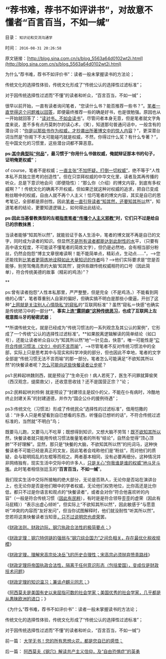# “荐书难，荐书不如评讲书”，对故意不懂者“百言百当，不如一缄”

目录： `知识论和交流沟通学` 

时间： `2016-08-31 20:26:58` 

原文链接：[http://blog.sina.com.cn/s/blog_5563a64d0102wt2i.html](http://blog.sina.com.cn/s/blog_5563a64d0102wt2i.html)

为什么“荐书难，荐书不如评价书”：读者一般未掌握读书的方法论；

传统文化的选择性体验，传统文化形成了“传统公认的选择性过滤标准”；

对于因传统选择性过滤而“不懂”的读者和听众，“百言百当，不如一缄”；

很早以前开始，一直有读者询问笔者，“您读什么书？能否推荐一些书？”。[笔者一直觉得这个问题难以回答](../../../2008/6/6/真理源自观察、思考、实践；而不是对权威的追随.md)，即便最终推荐一些的确是好书，也是很勉强。原因也从一开始就回答了：“[读对书，不如会读书](../../../2009/5/24/大学无书：读对书，不如会读书.md)”。尽管问者本身无意，但是笔者就文字角度来说，差不多有点丹莫刺尔的读心术，（笑），知道那句普通问话中，一般含有的潜台词：“[你是以那些书作为权威，才抄袭出所著博文中的惊人内容](../../../2009/5/24/大学无书：读对书，不如会读书.md)？”，更深潜台词当然是“你阁下不太可能碰巧就是权威，不然，你得过什么奖？有什么专著？”，在中国文化的习惯里，这些潜台词都不算恶意。

**ps:[其中典型叫“何品](../../../2014/4/9/“装逼”遵循某种“权威，决议”的左棍.md)”，最习惯于“你用什么书做权威，俺就辩证那本书的句子，证明俺更权威”**；

of course，笔者不是权威；[一直主张“不加怀疑，打倒一切权威”](../../../2013/10/19/在所有命题被讨论前，都要首先重温科学的世界观.md)，绝不等于“人性本私不具独立思考的创造性”。但在只崇拜权威的中华文化里，读者及其再传播的听众，总是下意识地会问（即便隐性）：“那么你（介绍）的博文内容，到底有多权威啊？”！传统文化的确离不开权威，但如果迁就这种对权威的追求，把自已变成粉丝眼中的权威，自由人就不再个人主义！恰巧笔者的博文内容，其实是自已的思考笔记，全部都是原创性。因此[笔者一直引导读者“知其然，还要知其所以](../../../2014/1/14/“说其然，更要说其所以然”是社会科学的扫盲.md)然”，知道笔者的结论，更要知道逻辑上，如何得出此结论。

**ps:因此当基督教类型的左棍[指责笔者“传播个人主义邪教”](../../../2010/1/11/自由信念有机会成为邪教吗.md)时，它们只不过是给自已的宗教抹黑**；

当读者能够“知其所以然”，就能验证于各人生活中，笔者的博文就不再是自已的文字，同时成为读者的知识。但显然[不是所有读者都能达到此耐性的水](../../../2013/6/1/实体社会学“知其所以然”的三条主线.md)平，（只要有高中语文程度，不可能读不懂笔者的简炼文字），但仍是必然地，会有相当部分粉丝，仍然会抱怨“博主文章很难读啊！能不能简单点，精彩点，生动点……”，——>您还能找到[比笔者更简炼地诠释如此大量知识的作者](../../../2010/3/7/米塞斯是科学陈述不杂繁冗的文学典范.md)吗？——>他们实际要求是“您是否能够，别劳驾俺高贵的大脑‘知其然’，提供些跟传统权威相符的口号（因此简单），符合传统美德的故事（精彩的鸡汤）”？

**

ps:曾有读者抱怨“人性本私那里，严严整整，但是完全（不是鸡汤，）不能看到网络的心情”，笔者尊重别人自家的偏好，但确实搞不明白是那些小傻逼，开创了这种“[上网就是关注别人心情隐私”的窥私](../../../2010/2/10/邪恶也许只是一种病！有病！.md)的“互联网标准”？虽然“窥私＝快感”也确实是传统陋习中的一部分**。**事实上[连“露阴癖”这种传统恶习](http://blog.sina.com.cn/s/blog_cc521dde0102vnlc.html)，也成了互联网上左棍意图斗牙的秘密武器**；

**所谓传统文化，就是已经成为“传统习惯法的一系列观念及其公认的案例”，它形成了一个传统“公认的选择性过滤标准“。**如果脱离逻辑解读的简单结论（如口号），还能让读者听众自以为“知其所以然”地“一针见血，快意”，唯一可能性是“[它符合传统习惯法（文化）中的不言而喻](../../../2009/6/30/博客媚俗丧失独立观点就没有价值了.md)”，——>尽管笔者不反对传统习惯法中的全部，实际上只是思考其中与现实和科学冲突的部分，但也因此不幸地，笔者的文字全部是“传统习惯无法不言而喻”的那一部分。笔者怎么可能满足“不欲知其所以然”的快餐读者呢？[怎么可能向这些快餐读者让步呢](../../../2013/12/11/欢迎证伪，拒绝质疑！.md)？

ps1:民粹起哄魏则西，就是预设了“生命无价！病人若死了，医生不问罪就算偷笑（西汉观念，缇縻救父），还收意思收钱？还不是国营正宗？”论；

ps2:民粹起哄刘伶俐
就是预设了“封建领主是奴仆的父，不能在仆有病时，冷酷地终止封建关系”的封建道德，并作为“国企公仆的援例待遇”；

ps3:传统文化（习惯法）形成了传统民众“选择性的过滤标准”，借用恺撒的话：“许多人只是希望看到自已想看的东西，听懂自已想听的话”，不符合传统过滤标准的，当然就“不明白”鸟；

既要马儿跑，又要马儿不吃草；既想得到知识，又想大脑不劳驾！[既不欲知其所以](../../../2014/4/12/左棍都是不欲知其所以然的革命信仰者.md)然，快餐读者就只能用传统习惯法衡量笔者的所有“结论”，自然会觉得“顶心顶肺”“不好理解”。显然，那只是“快餐的大脑，不欲知其所以然”的托词马，这种快餐读者不可能已经是真正的文友，因此笔者会戏称他们是“粉丝”，而对他们的质疑，会与聪明捣乱的左棍等而视之。两者基本相同，没有必要再细分。这种情况并非网络独有，现实生活中交际中的许多人，[只是关心“你我谁是谁的权威”地斗牙斗嘴](../../../2011/1/30/狼的斗牙和狗的斗嘴.md)。此时笔者相信张廷玉的“**百言百当，不如一缄**”。

我们现实生活中交际所接触的绝大部分，无论是否熟人，无论你是否站在演讲台上，也无论你是否是他们眼中的学者权威，无论他们权势地位，比你高还是比你低，都只不过是你语言和观点的“快餐读者”，或者会对你“符合他喜欢听的内容”（一般是符合传统习惯（[因此有民粹](../../../2014/8/14/福喜事件暴露中国法治环境恶劣，现代畅销小说的技术要点.md)），有时是是符合领导歪歪的虚荣（因此有马屁精））“表示出虚心倾听”，但实际上“不欲知其所以然”，因此敏感于“与愿意听”冲突的内容而“友好发问”，但当你试图解释时，他们就没耐性“听其所以然”。您若将这类快餐读者当知音[，只不过说明您也虚荣](../../../2013/1/25/友善的稻草人意图强奸的恶意；.md)罢。

《[财政法则，财政边际，钢穴执政合法性的极简要点；](../../../2016/8/28/财政法则，财政边际，钢穴执政合法性的极简要点；.md)》

《[财政定理：钢穴特供链的强弱与“钢穴综合国力”之间负相关，存在最优化税收规模](../../../2016/8/28/财政定理，特供链的两难，钢穴的本能.md)》

《[财政定理，理解宋高宗处决岳飞的历史合理性；宋高宗必须抛弃愤青路线](../../../2016/8/29/财政定理，理解宋高宗处决岳飞的历史合理性；.md)》

《[财政定理将帝国执政合法性，隔离于任何意识形态（包括爱国），变成仅是财政技术问题](../../../2016/8/29/“苛政猛于虎”后的无敌镇压，丝毫不能挽救钢穴的财政崩溃.md)》

《[财政定理的知识温习；兼谈卢麒元同志；](../../../2016/8/30/财政定理的知识温习；兼谈卢麒元同志；.md)》

《[阿西莫夫是美国有史以来屈指可数的社会学家；美国优秀的社会学家，几乎都是从愚昧欧洲的进口](../../../2016/8/31/美国的社会学是全世界最落后，阿西莫夫是屈指可数的美籍社会学家.md)；》

《为什么“荐书难，荐书不如评价书”：读者一般未掌握读书的方法论；

传统文化的选择性体验，传统文化形成了“传统公认的选择性过滤标准”；

对于因传统选择性过滤而“不懂”的读者和听众，“百言百当，不如一缄”》

前一篇： [大学无书！您的所有思想火花，都是您自已的感悟；](../../../2016/9/1/大学无书！您的所有思想火花，都是您自已的感悟；.md)

后一篇： [阿西莫夫《钢穴》解读共产主义信仰，及“自由恐惧症”的英勇](../../../2016/7/26/阿西莫夫《钢穴》解读共产主义信仰，及“自由恐惧症”的英勇.md)

